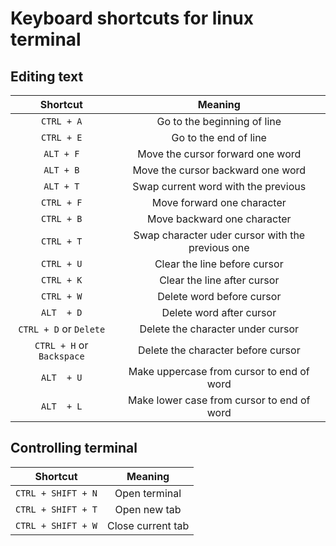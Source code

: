 
# Keyboard shortcuts for linux terminal

## Editing text

| Shortcut                      | Meaning                                           |
|:-----------------------------:|:-------------------------------------------------:| 
| `CTRL + A`                    | Go to the beginning of line                       |
| `CTRL + E`                    | Go to the end of line                             |
| `ALT + F`                     | Move the cursor forward one word                  |
| `ALT + B`                     | Move the cursor backward one word                 |
| `ALT + T`                     | Swap current word with the previous               |
| `CTRL + F`                    | Move forward one character                        |
| `CTRL + B`                    | Move backward one character                       |
| `CTRL + T`                    | Swap character uder cursor with the previous one  |
| `CTRL + U`                    | Clear the line before cursor                      |
| `CTRL + K`                    | Clear the line after cursor                       |
| `CTRL + W`                    | Delete word before cursor                         |
| `ALT  + D`                    | Delete word after cursor                          |
| `CTRL + D` or `Delete`        | Delete the character under cursor                 |
| `CTRL + H` or `Backspace`     | Delete the character before cursor                |
| `ALT  + U`                    | Make uppercase from cursor to end of word         |
| `ALT  + L`                    | Make lower case from cursor to end of word        |

## Controlling terminal

| Shortcut                      | Meaning                                           |
|:-----------------------------:|:-------------------------------------------------:|
| `CTRL + SHIFT + N`            | Open terminal                                     |
| `CTRL + SHIFT + T`            | Open new tab                                      |
| `CTRL + SHIFT + W`            | Close current tab                                 |
